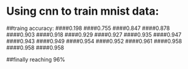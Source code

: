 Using cnn to train mnist data:
====================
##traing accuracy:
####0.198
####0.755
####0.847
####0.878
####0.903
####0.918
####0.929
####0.927
####0.935
####0.947
####0.943
####0.949
####0.954
####0.952
####0.961
####0.958
####0.958
####0.958

##finally reaching 96%